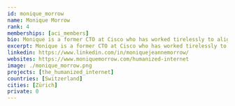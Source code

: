 ```yaml
---
id: monique_morrow
name: Monique Morrow
rank: 4
memberships: [aci_members]
bio: Monique is a former CTO at Cisco who has worked tirelessly to align technologies to society's needs. Her greatest success has been in infusing a big-picture perspective that helps engineers and business leaders understand how existing and future technologies align with the needs of business, government, non-profits, and society-focused organizations. Monique is President of the VETRI Foundation with a mission to empower people to control their identity and privacy. Monique is President and Co-Founder of the Humanized Internet, a non-profit organization focused on providing digital identity for those individuals most underserved, blockchain is certainly a potential mechanism for this billion people challenge. TEDx Speaker and recognized as Forbes top 50 Women globally in Tech 2018. Monique is also in Women Know Cyber, 100 Fascinating Females Fighting Cybercrime book, Steve Morgan and Di Freeze.
excerpt: Monique is a former CTO at Cisco who has worked tirelessly to align technologies to society's needs.
linkedin: https://www.linkedin.com/in/moniquejeannemorrow/
websites: https://www.moniquemorrow.com/humanized-internet
image: ./monique_morrow.png
projects: [the_humanized_internet]
countries: [Switzerland]
cities: [Zürich]
private: 0
---
```

